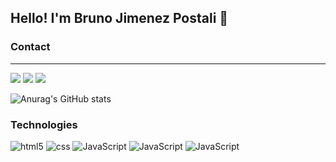 ## Hello! I'm Bruno Jimenez Postali 👊

### Contact
<hr>
<div>
<a href = "mailto:bruno.postali@gmail.com"><img src="https://img.shields.io/badge/Gmail-D14836?style=for-the-badge&logo=gmail&logoColor=white" target="_blank"></a>
<a href="https://instagram.com/brunopostali" target="_blank"><img src="https://img.shields.io/badge/-Instagram-%23E4405F?style=for-the-badge&logo=instagram&logoColor=white" target="_blank"></a>
<a href="https://www.linkedin.com/in/bruno-jimenez-postali-500757223" target="_blank"><img src="https://img.shields.io/badge/-LinkedIn-%230077B5?style=for-the-badge&logo=linkedin&logoColor=white" target="_blank"></a>
</div>

![Anurag's GitHub stats](https://github-readme-stats.vercel.app/api?username=brujim&show_icons=true&theme=dracula)

### Technologies

<img alt="html5" src="https://img.shields.io/badge/HTML-239120?style=for-the-badge&logo=html5&logoColor=white">
<img alt="css" src="https://img.shields.io/badge/CSS3-1572B6?style=for-the-badge&logo=css3&logoColor=white">
<img alt="JavaScript" src="https://img.shields.io/badge/JavaScript-F7DF1E?style=for-the-badge&logo=javascript&logoColor=black">
<img alt="JavaScript" src="https://img.shields.io/badge/React_Native-20232A?style=for-the-badge&logo=react&logoColor=61DAFB">
<img alt="JavaScript" src="https://img.shields.io/badge/SQLite-07405E?style=for-the-badge&logo=sqlite&logoColor=white">
